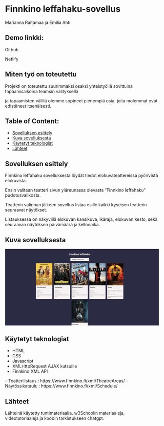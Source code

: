 # Finnkino leffahaku-sovellus
Marianna Raitamaa ja Emilia Ahti

## Demo linkki:
<p>Github</p>
<p>Netlify</p>

## Miten työ on toteutettu
<p>Projekti on toteutettu suurimmaksi osaksi yhteistyöllä sovittuina tapaamisaikoina teamsin välityksellä</p>  
<p>ja tapaamisten välillä olemme sopineet pienempiä osia, joita molemmat ovat edistäneet itsenäisesti.</p>

## Table of Content:

- [Sovelluksen esittely](#about-the-app)
- [Kuva sovelluksesta](#screenshots)
- [Käytetyt teknologiat](#technologies)
- [Lähteet](#credits)

## Sovelluksen esittely
<p>Finnkino leffahaku sovelluksesta löydät tiedot elokuvateattereissa pyörivistä elokuvista. </p>
<p>Ensin valitaan teatteri sivun yläreunassa olevasta “Finnkino leffahaku” pudotusvalikosta. </p>
<p>Teatterin valinnan jälkeen sovellus listaa esille kaikki kyseisen teatterin seuraavat näytökset. </p>
<p>Listauksessa on näkyvillä elokuvan kansikuva, ikäraja, elokuvan kesto, sekä seuraavan näytöksen päivämäärä ja kellonaika. </p>

## Kuva sovelluksesta
<img src="kuvat/Finnkino-sovellus.jpg" alt="Finnkino-sovellus">

## Käytetyt teknologiat
<ul>
  <li>HTML</li>
  <li>CSS</li>
  <li>Javascript</li>
  <li>XMLHttpRequest AJAX kutsuille</li>
  <li>Finnkino XML API</li>
</ul>
- Teatterilistaus : https://www.finnkino.fi/xml/TheatreAreas/
- Näytösaikataulu : https://www.finnkino.fi/xml/Schedule/

## Lähteet
<p>Lähteinä käytetty tuntimateriaalia, w3Schoolin materiaaleja, videotutoriaaleja ja koodin tarkistukseen chatgpt.</p>
